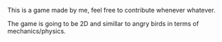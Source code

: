 This is a game made by me, feel free to contribute whenever whatever.

The game is going to be 2D and simillar to angry birds in terms of mechanics/physics.
